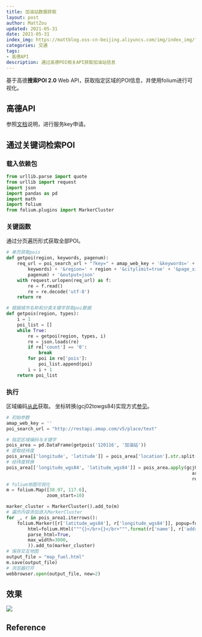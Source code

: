 ```yaml
---
title: 加油站数据获取
layout: post
author: MattZou
updated: 2021-05-31
date: 2021-05-31
index_img: https://mattblog.oss-cn-beijing.aliyuncs.com/img/index_img/fuelstation.webp/bg
categories: 交通
tags:
- 高德API
description: 通过高德POI相关API获取加油站信息
---
```


基于高德**搜索POI 2.0** Web API，获取指定区域的POI信息，并使用folium进行可视化。

## 高德API
参照[文档](https://lbs.amap.com/api/webservice/guide/api/newpoisearch)说明，进行服务key申请。

## 通过关键词检索POI
### 载入依赖包
``` python
from urllib.parse import quote
from urllib import request
import json
import pandas as pd
import math
import folium
from folium.plugins import MarkerCluster
```

### 关键函数
通过分页遍历形式获取全部POI。
``` python
# 单页获取pois
def getpoi(region, keywords, pagenum):
    req_url = poi_search_url + "?key=" + amap_web_key + '&keywords=' + quote(
        keywords) + '&region=' + region + '&citylimit=true' + '&page_size=25' + '&page_num=' + str(
        pagenum) + '&output=json'
    with request.urlopen(req_url) as f:
        re = f.read()
        re = re.decode('utf-8')
    return re

# 根据城市名称和分类关键字获取poi数据
def getpois(region, types):
    i = 1
    poi_list = []
    while True:
        re = getpoi(region, types, i)
        re = json.loads(re)
        if re['count'] == '0':
            break
        for poi in re['pois']:
            poi_list.append(poi)
        i = i + 1
    return poi_list
```
### 执行
区域编码[从此](https://lbs.amap.com/api/webservice/download)获取。
坐标转换(gcj02towgs84)实现方式[参见](https://mattzou.com/2019/03/25/Python-%E5%9D%90%E6%A0%87%E8%BD%AC%E6%8D%A2/)。
``` python
# 初始参数
amap_web_key = ''
poi_search_url = "http://restapi.amap.com/v5/place/text"

# 指定区域编码与关键字
pois_area = pd.DataFrame(getpois('120116', '加油站'))
# 提取经纬度
pois_area[['longitude', 'latitude']] = pois_area['location'].str.split(',', 1, expand=True).astype(float)
# 经纬度转换
pois_area[['longitude_wgs84', 'latitude_wgs84']] = pois_area.apply(gcj02towgs84, axis=1,
                                                                     args=('longitude', 'latitude'),
                                                                     result_type="expand")
# folium地图可视化
m = folium.Map([38.97, 117.6],
               zoom_start=10)

marker_cluster = MarkerCluster().add_to(m)
# 遍历内容添加进入MarkerCluster
for _, r in pois_area1.iterrows():
    folium.Marker([r['latitude_wgs84'], r['longitude_wgs84']], popup=folium.Popup(
        html=folium.Html("""{}</br>{}</br>""".format(r['name'], r['address']), script=True),
        parse_html=True,
        max_width=3000,
        )).add_to(marker_cluster)
# 保存交互地图
output_file = "map_fuel.html"
m.save(output_file)
# 浏览器打开
webbrowser.open(output_file, new=2)
```
## 效果
![](https://mattblog.oss-cn-beijing.aliyuncs.com/img/Traffic/fuelstationmap.jpg/pic)

## Reference
[^1]: [根据城市名和分类名爬取对应的POI数据（基于高德地图）](https://blog.csdn.net/qq_34464926/article/details/85084577)
[^2]: [Python爬虫高德地图全国各个城市POI并导出表格](https://blog.csdn.net/weixin_42540271/article/details/95206598)